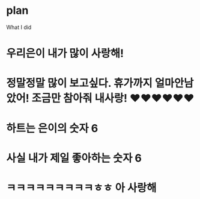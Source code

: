 # plan
What I did

우리은이 내가 많이 사랑해!
====================
정말정말 많이 보고싶다. 휴가까지 얼마안남았어! 조금만 참아줘 내사랑! ♥♥♥♥♥♥
====================
하트는 은이의 숫자 6
====================
사실 내가 제일 좋아하는 숫자 6
====================
ㅋㅋㅋㅋㅋㅋㅋㅋㅋㅎㅎ 아 사랑해 
====================
